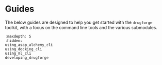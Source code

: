 Guides
=======

The below guides are designed to help you get started with the `drugforge` toolkit, with a focus on the command line tools and the various submodules.


```{toctree}
:maxdepth: 5
:hidden:
using_asap_alchemy_cli
using_docking_cli
using_ml_cli
developing_drugforge
```
